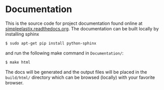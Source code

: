 Documentation
=============

This is the source code for project documentation found online at [simpleelastix.readthedocs.org](http://simpleelastix.readthedocs.org/). The documentation can be built locally by installing sphinx 

```bash
$ sudo apt-get pip install python-sphinx
```

and run the following make command in `Documentation/`:

```bash
$ make html
```

The docs will be generated and the output files will be placed in the `build/html/` directory which can be browsed (locally) with your favorite browser.
